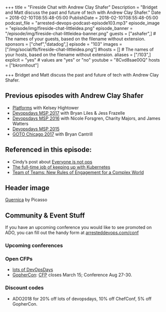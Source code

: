 +++
title = "Fireside Chat with Andrew Clay Shafer"
Description = "Bridget and Matt discuss the past and future of tech with Andrew Clay Shafer."
Date = 2018-02-10T08:55:48-05:00
PublishDate = 2018-02-10T08:55:48-05:00
podcast_file = "arrested-devops-podcast-episode103.mp3"
episode_image = "episode/img/fireside-chat-littleidea.png"
episode_banner = "/episode/img/fireside-chat-littleidea-banner.png"
guests = ["ashafer",] # The names of your guests, based on the filename without extension.
sponsors = ["chef","datadog",]
episode = "103"
images = ["/img/social/fb/fireside-chat-littleidea.png"]
#hosts = [] # The names of your hosts, based on the filename without extension.
aliases = ["/103",]
explicit = "yes" # values are "yes" or "no"
youtube = "8Cvd8sae00Q"
hosts = ["bkromhout"]

+++
Bridget and Matt discuss the past and future of tech with Andrew Clay Shafer.

## Previous episodes with Andrew Clay Shafer
- [Platforms](https://www.arresteddevops.com/platforms/) with Kelsey Hightower
- [Devopsdays MSP 2017](https://arresteddevops.com/devopsdays-minneapolis-2017) with Bryan Liles & Jess Frazelle
- [Devopsdays MSP 2016](https://arresteddevops.com/devopsdays-minneapolis-2016) with Nicole Forsgren, Charity Majors, and James Watters
- [Devopsdays MSP 2015](https://arresteddevops.com/eating-sushi-with-andrew-clay-shafer)
- [GOTO Chicago 2017](https://arresteddevops.com/yelling-at-cloud) with Bryan Cantrill


## Referenced in this episode:

- Cindy’s post about [Everyone is not ops](https://medium.com/@copyconstruct/the-death-of-ops-is-greatly-exaggerated-ff3bd4a67f24)
- [The full-time job of keeping up with Kubernetes](https://gravitational.com/blog/kubernetes-release-cycle/)
- [Team of Teams: New Rules of Engagement for a Complex World](https://www.amazon.com/dp/B00KWG9OF4/)

## Header image

[Guernica](https://en.wikipedia.org/wiki/Guernica_(Picasso)) by Picasso

## Community & Event Stuff

If you have an upcoming conference you would like to see promoted on ADO, you can fill out the handy form at [arresteddevops.com/conf](https://arresteddevops.com/conf)

### Upcoming conferences

### Open CFPs

- [lots of DevOpsDays](https://devopsdays.org/speaking)
- [GopherCon](https://www.gophercon.com/): [CFP](https://www.papercall.io/gophercon2018) closes March 15; Conference Aug 27-30.

### Discount codes
- ADO2018 for 20% off lots of devopsdays, 10% off ChefConf, 5% off GopherCon.
